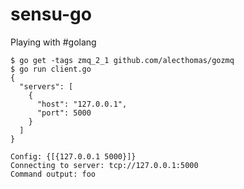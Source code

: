 sensu-go
========

Playing with #golang

```
$ go get -tags zmq_2_1 github.com/alecthomas/gozmq
$ go run client.go
{
  "servers": [
    {
      "host": "127.0.0.1",
      "port": 5000
    }
  ]
}

Config: {[{127.0.0.1 5000}]}
Connecting to server: tcp://127.0.0.1:5000
Command output: foo
```
